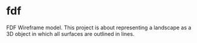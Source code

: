 # fdf
FDF Wireframe model. This project is about representing a landscape as a 3D object in which all surfaces are outlined in lines.
